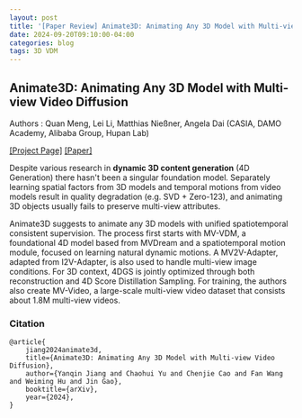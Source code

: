 ```yaml
---
layout: post
title: '[Paper Review] Animate3D: Animating Any 3D Model with Multi-view Video Diffusion'
date: 2024-09-20T09:10:00-04:00  
categories: blog  
tags: 3D VDM
---
```


## Animate3D: Animating Any 3D Model with Multi-view Video Diffusion

Authors : Quan Meng, Lei Li, Matthias Nießner, Angela Dai 
(CASIA, DAMO Academy, Alibaba Group, Hupan Lab)

[[Project Page]](https://animate3d.github.io/) 
[[Paper]](https://arxiv.org/pdf/2407.11398) 

Despite various research in **dynamic 3D content generation** (4D Generation) there hasn't been a singular foundation model. Separately learning spatial factors from 3D models and temporal motions from video models result in quality degradation (e.g. SVD + Zero-123), and animating 3D objects usually fails to preserve multi-view attributes.

Animate3D suggests to animate any 3D models with unified spatiotemporal consistent supervision. The process first starts with MV-VDM, a foundational 4D model based from MVDream and a spatiotemporal motion module, focused on learning natural dynamic motions. A MV2V-Adapter, adapted from I2V-Adapter, is also used to handle multi-view image conditions. For 3D context, 4DGS is jointly optimized through both reconstruction and 4D Score Distillation Sampling. For training, the authors also create MV-Video, a large-scale multi-view video dataset that consists about 1.8M multi-view videos.



### Citation

```
@article{
	jiang2024animate3d,
	title={Animate3D: Animating Any 3D Model with Multi-view Video Diffusion},
	author={Yanqin Jiang and Chaohui Yu and Chenjie Cao and Fan Wang and Weiming Hu and Jin Gao},
	booktitle={arXiv},
	year={2024},
}
```